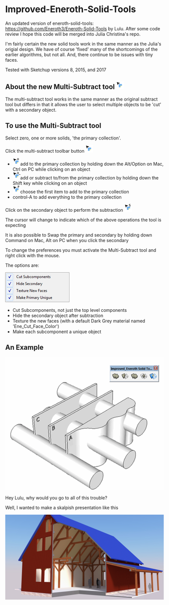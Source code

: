 # Improved-Eneroth-Solid-Tools
An updated version of eneroth-solid-tools: https://github.com/Eneroth3/Eneroth-Solid-Tools by Lulu. After some code review I hope this code will be merged into Julia Christina's repo.

I'm fairly certain the new solid tools work in the same manner as the Julia's origial design. We have of course 'fixed' many of the shortcomings of the earlier algorithms, but not all. And,  there continue to be issues with tiny faces.

Tested with Sketchup versions 8, 2015, and 2017

## About the new Multi-Subtract tool ![Alt text](src/imp_ene_solids/images/cursor_multisub.png?raw=true "Title")
The multi-subtract tool works in the same manner as the original subtract tool but differs in that it allows the user to select multiple objects to be 'cut' with a secondary object.

## To use the Multi-Subtract tool
Select zero, one or more solids,  'the primary collection'.
 
Click the multi-subtract toolbar button ![Alt text](src/imp_ene_solids/images/cursor_multisub.png?raw=true "Title")
 - ![Alt text](src/imp_ene_solids/images/cursor_multisub_plus.png?raw=true "Title")add to the primary collection by holding down the Alt/Option on Mac, Ctrl on PC while clicking on an object
 - ![Alt text](src/imp_ene_solids/images/cursor_multisub_plus_minus.png?raw=true "Title")add or subtract to/from the primary collection by holding down the Shift key while clicking on an object
 - ![Alt text](src/imp_ene_solids/images/cursor_multisub_primary.png?raw=true "Title")choose the first item to add to the primary collection
 - control-A to add everything to the primary collection
 
Click on the secondary object to perform the subtraction ![Alt text](src/imp_ene_solids/images/cursor_multisub_secondary.png?raw=true "Title")

The cursor will change to indicate which of the above operations the tool is expecting

It is also possible to Swap the primary and secondary by holding down Command on Mac, Alt on PC when you click the secondary
 
To change the preferences you must activate the Multi-Subtract tool and right click with the mouse.

The options are:

![Alt text](src/imp_ene_solids/images/example_options2.png?raw=true "Title")

 - Cut Subcomponents, not just the top level components
 - Hide the secondary object after subtraction
 - Texture the new faces (with a default Dark Grey material named 'Ene_Cut_Face_Color')
 - Make each subcomponent a unique object
 
 ## An Example
  ![Alt text](src/imp_ene_solids/images/demo.gif?raw=true "Title")
  
 
 
 
Hey Lulu, why would you go to all of this trouble?
 
 Well, I wanted to make a skalpish presentation like this
 
 
  ![Alt text](src/imp_ene_solids/images/timber_slice.jpg?raw=true "Title")

 
